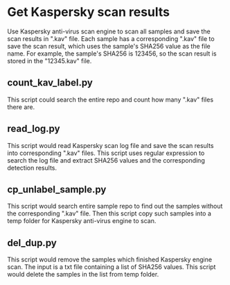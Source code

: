 # Get Kaspersky scan results

Use Kaspersky anti-virus scan engine to scan all samples and save the
scan results in ".kav" file. Each sample has a corresponding ".kav"
file to save the scan result, which uses the sample's SHA256 value as
the file name. For example, the sample's SHA256 is 123456, so the scan
result is stored in the "12345.kav" file. 

## count_kav_label.py
This script could search the entire repo and count how many ".kav" files there are. 

## read_log.py

This script would read Kaspersky scan log file and save the scan
results into corresponding ".kav" files. This script uses regular
expression to search the log file and extract SHA256 values and the
corresponding detection results. 

## cp_unlabel_sample.py

This script would search entire sample repo to find out the samples
without the corresponding ".kav" file. Then this script copy such
samples into a temp folder for Kaspersky anti-virus engine to scan. 

## del_dup.py

This script would remove the samples which finished Kaspersky engine scan. The input is a txt file containing a list of SHA256 values. This script would delete the samples in the list from temp folder.


